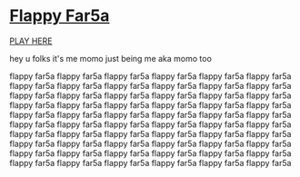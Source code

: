 # [Flappy Far5a](https://open-source-community.github.io/flappy-far5a/)

[PLAY HERE](https://open-source-community.github.io/flappy-far5a/)

hey u folks it's me momo just being me aka momo too 

flappy far5a
flappy far5a flappy far5a
flappy far5a flappy far5a
flappy far5a flappy far5a
flappy far5a flappy far5a
flappy far5a flappy far5a
flappy far5a flappy far5a
flappy far5a flappy far5a
flappy far5a flappy far5a
flappy far5a flappy far5a
flappy far5a flappy far5a
flappy far5a flappy far5a
flappy far5a flappy far5a
flappy far5a flappy far5a
flappy far5a flappy far5a
flappy far5a flappy far5a
flappy far5a flappy far5a
flappy far5a flappy far5a
flappy far5a flappy far5a
flappy far5a flappy far5a
flappy far5a flappy far5a
flappy far5a flappy far5a
flappy far5a flappy far5a
flappy far5a flappy far5a
flappy far5a flappy far5a
flappy far5a flappy far5a
flappy far5a flappy far5a
flappy far5a flappy far5a
flappy far5a flappy far5a
flappy far5a flappy far5a
flappy far5a 
